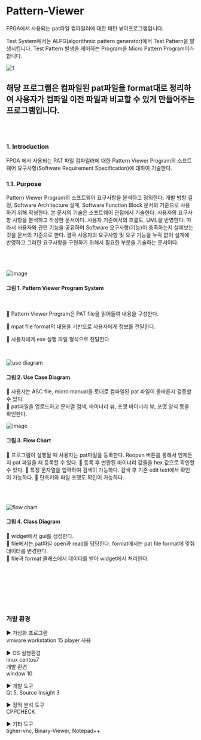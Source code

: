# Pattern-Viewer
FPGA에서 사용되는 pat파일 컴파일러에 대한 패턴 뷰어프로그램입니다. 


Test System에서는 ALPG(algorithmic pattern generator)에서 Test Pattern을 발생시킵니다.
Test Pattern 발생을 제어하는 Program을 Micro Pattern Program이라 합니다.



  
 ![1](https://user-images.githubusercontent.com/38147253/90470950-c7e06e00-e157-11ea-856f-46d155cfcebb.jpg)
 
 
 
 ## 해당 프로그램은 컴파일된 pat파일을 format대로 정리하여 사용자가 컴파일 이전 파일과 비교할 수 있게 만들어주는 프로그램입니다. <br><br><br>
 
<h3> 1.	Introduction </h3>
FPGA 에서 사용되는 PAT 파일 컴파일러에 대한 Pattern Viewer Program의 소프트웨어 요구사항(Software Requirement Specification)에 대하여 기술한다.

<h3> 1.1.	Purpose </h3>
Pattern Viewer Program의 소프트웨어 요구사항을 분석하고 정의한다. 개발 방향 결정, Software Architecture 설계, Software Function Block 문서의 기준으로 사용하기 위해 작성한다.
본 문서의 기술은 소프트웨어 관점에서 기술한다. 사용자의 요구사항 사항을 분석하고 작성한 문서이다. 사용자 기준에서의 흐름도, UML을 반영한다. 따라서 사용자와 관련 기능을 공유하며 Software 요구사항(기능)이 충족하는지 살펴보는 것을 문서의 기준으로 한다. 결국 사용자의 요구사항 및 요구 기능을 누락 없이 설계에 반영하고 그러한 요구사항을 구현하기 위해서 필요한 부분을 기술하는 문서이다.
<br><br>
<h31.3.	Reference</h3
	mpat file format.xlsx
	comp_eval_te_op_reg_200726.ASC
	comp_te_eval_op_reg_200726.PAT
	UNI610-RegFor-List_Rev0.67_20200804.xlsx
	UNI610-RegFor-system-control-pg_rev0.7_20200625.xlsx

<br><br>

![image](https://user-images.githubusercontent.com/38147253/90740975-09187f80-e30a-11ea-9ec7-3ec3d2c47a5f.png)

#### 그림 1. Pattern Viewer Program System
<br>

	Pattern Viewer Program은 PAT file을 읽어들여 내용을 구성한다.

	mpat file format의 내용을 기반으로 사용자에게 정보를 전달한다.
  
	사용자에게 exe 실행 파일 형식으로 전달한다

<br>


![use diagram](https://user-images.githubusercontent.com/38147253/90741505-2baa9880-e30a-11ea-8832-eec4b8cfa0d1.png)


#### 그림 2. Use Case Diagram

	사용자는 ASC file, micro manual을 토대로 컴파일된 pat 파일이 올바른지 검증할 수 있다. <br>
	pat파일을 업로드하고 문자열 검색, 바이너리 뷰, 포맷 바이너리 뷰, 포맷 양식 등을 확인한다.



![image](https://user-images.githubusercontent.com/38147253/90745199-2732af80-e30b-11ea-884d-0e664f361011.png)
<br>

#### 그림 3. Flow Chart <br>

	프로그램이 실행될 때 사용자는 pat파일을 등록한다. Reopen 버튼을 통해서 언제든지 pat 파일을 재 등록할 수 있다.
	등록 후 변환된 바이너리 값들을 hex 값으로 확인할 수 있다.
	특정 문자열을 입력하여 검색이 가능하다. 검색 후 기존 edit text에서 확인이 가능하다.
	단축키와 파일 포맷도 확인이 가능하다. 

<br><br>

![flow chart](https://user-images.githubusercontent.com/38147253/90741775-3e24d200-e30a-11ea-929b-384cc0b18dfa.png)

#### 그림 4. Class Diagram <br>

	widget에서 gui를 생성한다. <br>
	file에서는 pat파일 open과 read를 담당한다. format에서는 pat file format에 맞춰 데이터를 변경한다. <br>
	file과 format 클래스에서 데이터를 받아 widget에서 처리한다. <br>

<br><br>
<br><br><br><br>
 ### 개발 환경	
 
▶ 가상화 프로그램 <br>
vmware workstation 15 player 사용

▶ OS
실행환경 <br> linux centos7 <br>  개발 환경 <br> window 10 

▶ 개발 도구 <br>
Qt 5, Source Insight 3
 
▶ 정적 분석 도구 <br>
CPPCHECK

▶ 기타 도구  <br>
tigher-vnc, Binary-Viewer, Notepad++




 
 
 
  
  
 



